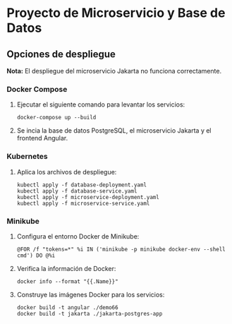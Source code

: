# Proyecto de Microservicio y Base de Datos

## Opciones de despliegue

**Nota:** El despliegue del microservicio Jakarta no funciona correctamente.

### Docker Compose

1. Ejecutar el siguiente comando para levantar los servicios:
   
   ```
   docker-compose up --build
   ```

2. Se incia la base de datos PostgreSQL, el microservicio Jakarta y el frontend Angular.

### Kubernetes

1. Aplica los archivos de despliegue:
   
   ```
   kubectl apply -f database-deployment.yaml
   kubectl apply -f database-service.yaml
   kubectl apply -f microservice-deployment.yaml
   kubectl apply -f microservice-service.yaml
   ```

### Minikube

1. Configura el entorno Docker de Minikube:

   ```
   @FOR /f "tokens=*" %i IN ('minikube -p minikube docker-env --shell cmd') DO @%i
   ```

2. Verifica la información de Docker:

   ```
   docker info --format "{{.Name}}"
   ```

3. Construye las imágenes Docker para los servicios:

   ```
   docker build -t angular ./demo66
   docker build -t jakarta ./jakarta-postgres-app
   ```
